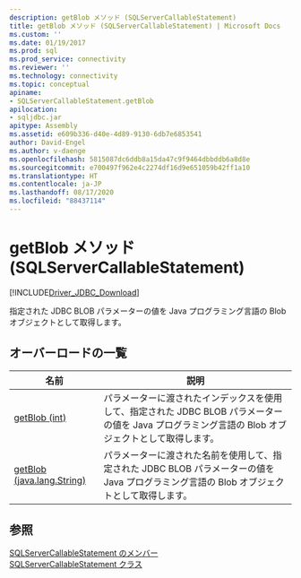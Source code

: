 ```yaml
---
description: getBlob メソッド (SQLServerCallableStatement)
title: getBlob メソッド (SQLServerCallableStatement) | Microsoft Docs
ms.custom: ''
ms.date: 01/19/2017
ms.prod: sql
ms.prod_service: connectivity
ms.reviewer: ''
ms.technology: connectivity
ms.topic: conceptual
apiname:
- SQLServerCallableStatement.getBlob
apilocation:
- sqljdbc.jar
apitype: Assembly
ms.assetid: e609b336-d40e-4d89-9130-6db7e6853541
author: David-Engel
ms.author: v-daenge
ms.openlocfilehash: 5815087dc6ddb8a15da47c9f9464dbbddb6a8d8e
ms.sourcegitcommit: e700497f962e4c2274df16d9e651059b42ff1a10
ms.translationtype: HT
ms.contentlocale: ja-JP
ms.lasthandoff: 08/17/2020
ms.locfileid: "88437114"
---
```

# <a name="getblob-method-sqlservercallablestatement"></a>getBlob メソッド (SQLServerCallableStatement)
[!INCLUDE[Driver_JDBC_Download](../../../includes/driver_jdbc_download.md)]

  指定された JDBC BLOB パラメーターの値を Java プログラミング言語の Blob オブジェクトとして取得します。  
  
## <a name="overload-list"></a>オーバーロードの一覧  
  
|名前|説明|  
|----------|-----------------|  
|[getBlob (int)](../../../connect/jdbc/reference/getblob-method-int.md)|パラメーターに渡されたインデックスを使用して、指定された JDBC BLOB パラメーターの値を Java プログラミング言語の Blob オブジェクトとして取得します。|  
|[getBlob (java.lang.String)](../../../connect/jdbc/reference/getblob-method-java-lang-string.md)|パラメーターに渡された名前を使用して、指定された JDBC BLOB パラメーターの値を Java プログラミング言語の Blob オブジェクトとして取得します。|  
  
## <a name="see-also"></a>参照  
 [SQLServerCallableStatement のメンバー](../../../connect/jdbc/reference/sqlservercallablestatement-members.md)   
 [SQLServerCallableStatement クラス](../../../connect/jdbc/reference/sqlservercallablestatement-class.md)  
  
  
